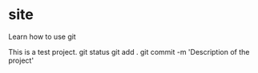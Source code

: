 # site
Learn how to use git

This is a test project.
git status
git add .
git commit -m 'Description of the project'
